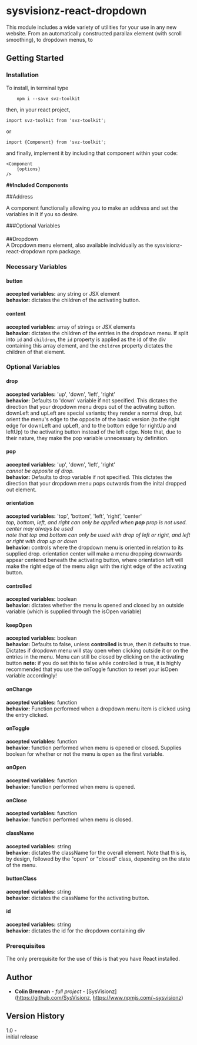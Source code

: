 # sysvisionz-react-dropdown

This module includes a wide variety of utilities for your use in any new website. From an automatically constructed parallax element (with scroll smoothing), to dropdown menus, to 

## Getting Started

### Installation
To install, in terminal type

```
	npm i --save svz-toolkit
```

then, in your react project,

```
import svz-toolkit from 'svz-toolkit';
```  

or  

```
import {Component} from 'svz-toolkit';
```  


and finally, implement it by including that component within your code:

```
<Component
	{options}
/>
```

**##Included Components**

##Address

A component functionally allowing you to make an address and set the variables in it if you so desire.

###Optional Variables

####


##Dropdown  
A Dropdown menu element, also available individually as the sysvisionz-react-dropdown npm package.

### Necessary Variables

#### button
**accepted variables:** any string or JSX element  
**behavior:** dictates the children of the activating button.  

#### content

**accepted variables:** array of strings or JSX elements  
**behavior:** dictates the children of the entries in the dropdown menu.  If split into ```id``` and ```children```, the ```id``` property is applied as the id of the div containing this array element, and the ```children``` property dictates the children of that element.

### Optional Variables

#### drop
**accepted variables:** 'up', 'down', 'left', 'right'  
**behavior:** Defaults to 'down' variable if not specified. This dictates the direction that your dropdown menu drops out of the activating button. downLeft and upLeft are special variants; they render a normal drop, but orient the menu's edge to the opposite of the basic version (to the right edge for downLeft and upLeft, and to the bottom edge for rightUp and leftUp) to the activating button instead of the left edge. Note that, due to their nature, they make the pop variable unnecessary by definition.

#### pop
**accepted variables:** 'up', 'down', 'left', 'right'  
*cannot be opposite of drop.*  
**behavior:** Defaults to drop variable if not specified. This dictates the direction that your dropdown menu pops outwards from the inital dropped out element.

#### orientation
**accepted variables:** 'top', 'bottom', 'left', 'right', 'center'  
*top, bottom, left, and right can only be applied when **pop** prop is not used. center may always be used*  
*note that top and bottom can only be used with drop of left or right, and left or right with drop up or down*   
**behavior:** controls where the dropdown menu is oriented in relation to its supplied drop. orientation center will make a menu dropping downwards appear centered beneath the activating button, where orientation left will make the right edge of the menu align with the right edge of the activating button.

#### controlled
**accepted variables:** boolean  
**behavior:** dictates whether the menu is opened and closed by an outside variable (which is supplied through the isOpen variable)

#### keepOpen
**accepted variables:** boolean  
**behavior:** Defaults to false, unless **controlled** is true, then it defaults to true. Dictates if dropdown menu will stay open when clicking outside it or on the entries in the menu. Menu can still be closed by clicking on the activating button
**note:** if you do set this to false while controlled is true, it is highly recommended that you use the onToggle function to reset your isOpen variable accordingly!

#### onChange
**accepted variables:** function  
**behavior:** Function performed when a dropdown menu item is clicked using the entry clicked.

#### onToggle
**accepted variables:** function  
**behavior:** function performed when menu is opened or closed. Supplies boolean for whether or not the menu is open as the first variable.

#### onOpen
**accepted variables:** function  
**behavior:** function performed when menu is opened.

#### onClose
**accepted variables:** function  
**behavior:** function performed when menu is closed.

#### className
**accepted variables:** string  
**behavior:** dictates the className for the overall element. Note that this is, by design, followed by the "open" or "closed" class, depending on the state of the menu.

#### buttonClass
**accepted variables:** string  
**behavior:** dictates the className for the activating button.

#### id
**accepted variables:** string  
**behavior:** dictates the id for the dropdown containing div


### Prerequisites

The only prerequisite for the use of this is that you have React installed.

## Author

* **Colin Brennan** - *full project* - [SysVisionz](https://github.com/SysVisionz, https://www.npmjs.com/~sysvisionz)

## Version History
1.0 -   
initial release